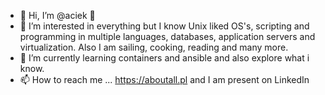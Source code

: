 - 👋 Hi, I’m @aciek 🐧
- 👀 I’m interested in everything but I know Unix liked OS's, scripting and programming in multiple languages, databases, application servers and virtualization. 
     Also I am sailing, cooking, reading and many more. 
- 🌱 I’m currently learning containers and ansible and also explore what i know. 
- 📫 How to reach me ...
    https://aboutall.pl
    and I am present on LinkedIn

<!---
aciek/aciek is a ✨ special ✨ repository because its `README.md` (this file) appears on your GitHub profile.
You can click the Preview link to take a look at your changes.
--->
